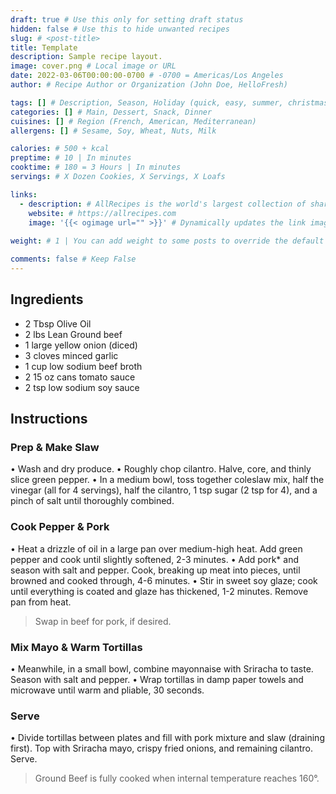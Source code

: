 ```yaml
---
draft: true # Use this only for setting draft status
hidden: false # Use this to hide unwanted recipes
slug: # <post-title>
title: Template
description: Sample recipe layout.
image: cover.png # Local image or URL
date: 2022-03-06T00:00:00-0700 # -0700 = Americas/Los Angeles
author: # Recipe Author or Organization (John Doe, HelloFresh)

tags: [] # Description, Season, Holiday (quick, easy, summer, christmas)
categories: [] # Main, Dessert, Snack, Dinner
cuisines: [] # Region (French, American, Mediterranean)
allergens: [] # Sesame, Soy, Wheat, Nuts, Milk

calories: # 500 + kcal
preptime: # 10 | In minutes
cooktime: # 180 = 3 Hours | In minutes
servings: # X Dozen Cookies, X Servings, X Loafs

links:
  - description: # AllRecipes is the world's largest collection of shareable recipes
    website: # https://allrecipes.com
    image: '{{< ogimage url="" >}}' # Dynamically updates the link image based on the website above
 
weight: # 1 | You can add weight to some posts to override the default sorting (date descending)

comments: false # Keep False
---
```


## Ingredients
  - 2 Tbsp Olive Oil
  - 2 lbs Lean Ground beef
  - 1 large yellow onion (diced)
  - 3 cloves minced garlic
  - 1 cup low sodium beef broth
  - 2 15 oz cans tomato sauce
  - 2 tsp low sodium soy sauce

## Instructions

### Prep & Make Slaw
• Wash and dry produce.
• Roughly chop cilantro. Halve, core, and thinly slice green pepper.
• In a medium bowl, toss together coleslaw mix, half the vinegar (all for 4 servings), half the cilantro, 1 tsp sugar (2 tsp for 4), and a pinch of salt until thoroughly combined.

### Cook Pepper & Pork
• Heat a drizzle of oil in a large pan over medium-high heat. Add green pepper and cook until slightly softened, 2-3 minutes.
• Add pork* and season with salt and pepper. Cook, breaking up meat into pieces, until browned and cooked through, 4-6 minutes.
• Stir in sweet soy glaze; cook until everything is coated and glaze has thickened, 1-2 minutes. Remove pan from heat.

> Swap in beef for pork, if desired.

### Mix Mayo & Warm Tortillas
• Meanwhile, in a small bowl, combine mayonnaise with Sriracha to taste. Season with salt and pepper.
• Wrap tortillas in damp paper towels and microwave until warm and pliable, 30 seconds.

### Serve
• Divide tortillas between plates and fill with pork mixture and slaw (draining first). Top with Sriracha mayo, crispy fried onions, and remaining cilantro. Serve.

> Ground Beef is fully cooked when internal temperature reaches 160°.